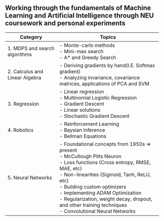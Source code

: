 ## Working through the fundamentals of Machine Learning and Artificial Intelligence through NEU coursework and personal experiments

| Category               | Topics                                                                                                              |
|------------------------|---------------------------------------------------------------------------------------------------------------------|
| 1. MDPS and search algorithms   | - Monte-carlo methods<br>- Mini-max search<br>- A* and Greedy Search           
| 2. Calculus and Linear Algebra | - Deriving gradients by hand(I.E. Softmax gradient) <br> - Analyzing invariance, covariance matrices, applications of PCA and SVM
| 3. Regression           | - Linear regression<br>- Multinomial Logistic Regression<br>- Gradient Descent<br>- Linear solutions<br>- Stochastic Gradient Descent |
| 4. Robotics   | - Reinforcement Learning<br> - Baysian Inference   <br> - Bellman Equations                                                                                                                 |
| 5. Neural Networks      | - Foundational concepts from 1950s => present<br>- McCullough Pitts Neuron<br>- Loss functions (Cross entropy, RMSE, MAE, etc)<br>- Non-linearities (Sigmoid, Tanh, ReLU, etc)<br>- Building custom optimizers<br>- Implementing ADAM Optimization<br>- Regularization, weight decay, dropout, and other training techniques<br>- Convolutional Neural Networks |

